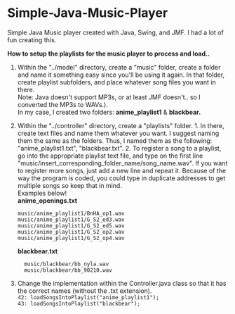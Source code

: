 # Simple-Java-Music-Player
Simple Java Music player created with Java, Swing, and JMF. I had a lot of fun creating this.</br>

<b>How to setup the playlists for the music player to process and load..</b></br>
  1. Within the "../model" directory, create a "music" folder, create a folder and name it something easy since you'll be using it again. In that folder, create playlist subfolders, and place whatever song files you want in there.</br>Note: Java doesn't support MP3s, or at least JMF doesn't.. so I converted the MP3s to WAVs.).</br>In my case, I created two folders: <b>anime_playlist1</b> & <b>blackbear.</b></br>
  2. Within the "../controller" directory, create a "playlists" folder.
    1. In there, create text files and name them whatever you want. I suggest naming them the same as the folders. Thus, I named them as the following: "anime_playlist1.txt", "blackbear.txt".
    2. To register a song to a playlist, go into the appropriate playlist text file, and type on the first line "music/insert_corresponding_folder_name/song_name.wav". If you want to register more songs, just add a new line and repeat it. Because of the way the program is coded, you could type in duplicate addresses to get multiple songs so keep that in mind.
    </br> Examples below!</br>
    <b>anime_openings.txt</b></br>
    
        ```
        music/anime_playlist1/BnHA_op1.wav
        music/anime_playlist1/G_S2_ed3.wav
        music/anime_playlist1/G_S2_ed5.wav
        music/anime_playlist1/G_S2_op2.wav
        music/anime_playlist1/G_S2_op4.wav
        ```
        <b>blackbear.txt</b></br>
    
      ````
        music/blackbear/bb_nyla.wav
        music/blackbear/bb_90210.wav
      ````
      
      
  3. Change the implementation within the Controller.java class so that it has the correct names (without the .txt extension).</br>
    ```
    42: loadSongsIntoPlaylist("anime_playlist1");
    ```</br>
    ```
    43: loadSongsIntoPlaylist("blackbear");
    ```
